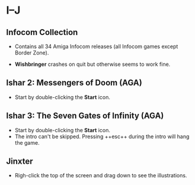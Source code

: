 # I–J

## Infocom Collection

- Contains all 34 Amiga Infocom releases (all Infocom games except Border
  Zone).

- **Wishbringer** crashes on quit but otherwise seems to work fine.


## Ishar 2: Messengers of Doom (AGA)

- Start by double-clicking the **Start** icon.


## Ishar 3: The Seven Gates of Infinity (AGA)

- Start by double-clicking the **Start** icon.
- The intro can't be skipped. Pressing ++esc++ during the intro will hang the
  game.


## Jinxter

- Righ-click the top of the screen and drag down to see the illustrations.

